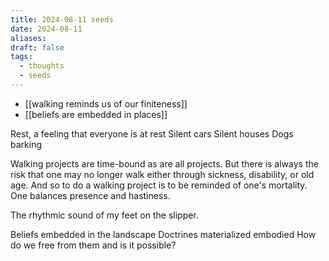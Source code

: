 ```yaml
---
title: 2024-08-11 seeds
date: 2024-08-11
aliases: 
draft: false
tags:
  - thoughts
  - seeds
---
```

- [[walking reminds us of our finiteness]]
- [[beliefs are embedded in places]]

Rest, a feeling that everyone is at rest
Silent cars
Silent houses
Dogs barking

Walking projects are time-bound as are all projects. But there is always the risk that one may no longer walk either through sickness, disability, or old age. And so to do a walking project is to be reminded of one's mortality. One balances presence and hastiness.

The rhythmic sound of my feet on the slipper.

Beliefs embedded in the landscape
Doctrines materialized embodied
How do we free from them and is it possible?